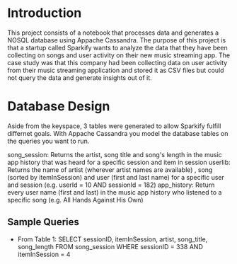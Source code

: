 # Introduction

This project consists of a notebook that processes data and generates a NOSQL database using Appache Cassandra. The purpose of this project is that a startup called Sparkify wants to analyze the data that they have been collecting on songs and user activity on their new music streaming app. The case study was that this company had been collecting data on user activity from their music streaming application and stored it as CSV files but could not query the data and generate insights out of it.

# Database Design
Aside from the keyspace, 3 tables were generated to allow Sparkify fulfill differnet goals. With Appache Cassandra you model the database tables on the queries you want to run.

song_session: Returns the artist, song title and song's length in the music app history that was heard for a specific session and item in session
userlib: Returns the name of artist (wherever artist names are available) , song (sorted by itemInSession) and user (first and last name) for a specific user and session (e.g. userId = 10 AND sessionId = 182)
app_history:  Return every user name (first and last) in the music app history who listened to a specific song (e.g. All Hands Against His Own)

## Sample Queries
- From Table 1:
  SELECT sessionID, itemInSession, artist, song_title, song_length FROM song_session WHERE  sessionID  = 338 AND itemInSession = 4
